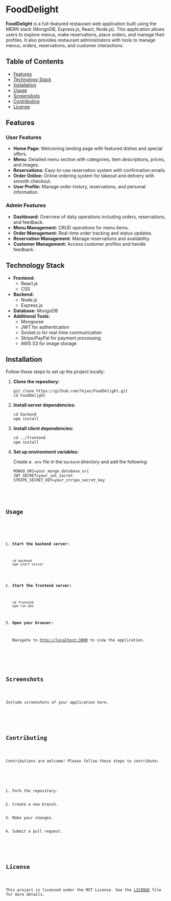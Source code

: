 <!DOCTYPE html>
<html lang="en">
<head>
    <meta charset="UTF-8">
    <meta name="viewport" content="width=device-width, initial-scale=1.0">
    <title>FoodDelight - README</title>
</head>
<body>
    <h1>FoodDelight</h1>
    <p><strong>FoodDelight</strong> is a full-featured restaurant web application built using the MERN stack (MongoDB, Express.js, React, Node.js). This application allows users to explore menus, make reservations, place orders, and manage their profiles. It also provides restaurant administrators with tools to manage menus, orders, reservations, and customer interactions.</p>
    
 <h2>Table of Contents</h2>
    <ul>
        <li><a href="#features">Features</a></li>
        <li><a href="#technology-stack">Technology Stack</a></li>
        <li><a href="#installation">Installation</a></li>
        <li><a href="#usage">Usage</a></li>
        <li><a href="#screenshots">Screenshots</a></li>
        <li><a href="#contributing">Contributing</a></li>
        <li><a href="#license">License</a></li>
    </ul>
    
 <h2 id="features">Features</h2>
    <h3>User Features</h3>
    <ul>
        <li><strong>Home Page:</strong> Welcoming landing page with featured dishes and special offers.</li>
        <li><strong>Menu:</strong> Detailed menu section with categories, item descriptions, prices, and images.</li>
        <li><strong>Reservations:</strong> Easy-to-use reservation system with confirmation emails.</li>
        <li><strong>Order Online:</strong> Online ordering system for takeout and delivery with smooth checkout.</li>
        <li><strong>User Profile:</strong> Manage order history, reservations, and personal information.</li>
    </ul>
    
<h3>Admin Features</h3>
    <ul>
        <li><strong>Dashboard:</strong> Overview of daily operations including orders, reservations, and feedback.</li>
        <li><strong>Menu Management:</strong> CRUD operations for menu items.</li>
        <li><strong>Order Management:</strong> Real-time order tracking and status updates.</li>
        <li><strong>Reservation Management:</strong> Manage reservations and availability.</li>
        <li><strong>Customer Management:</strong> Access customer profiles and handle feedback.</li>
    </ul>
    
 <h2 id="technology-stack">Technology Stack</h2>
    <ul>
        <li><strong>Frontend:</strong>
            <ul>
                <li>React.js</li>
                <li>CSS</li>
            </ul>
        </li>
        <li><strong>Backend:</strong>
            <ul>
                <li>Node.js</li>
                <li>Express.js</li>
            </ul>
        </li>
        <li><strong>Database:</strong> MongoDB</li>
        <li><strong>Additional Tools:</strong>
            <ul>
                <li>Mongoose</li>
                <li>JWT for authentication</li>
                <li>Socket.io for real-time communication</li>
                <li>Stripe/PayPal for payment processing</li>
                <li>AWS S3 for image storage</li>
            </ul>
        </li>
    </ul>
    
 <h2 id="installation">Installation</h2>
    <p>Follow these steps to set up the project locally:</p>
    <ol>
        <li><strong>Clone the repository:</strong></li>
        <pre><code>git clone https://github.com/Tejws/FoodDelight.git
cd FoodDelight</code></pre>
        
 <li><strong>Install server dependencies:</strong></li>
        <pre><code>cd backend
npm install</code></pre>
        
<li><strong>Install client dependencies:</strong></li>
        <pre><code>cd ../frontend
npm install</code></pre>
        
<li><strong>Set up environment variables:</strong></li>
        <p>Create a <code>.env</code> file in the <code>backend</code> directory and add the following:</p>
        <pre><code>MONGO_URI=your_mongo_database_uri
JWT_SECRET=your_jwt_secret
STRIPE_SECRET_KEY=your_stripe_secret_key
    </ol>
    
<h2 id="usage">Usage</h2>
    <ol>
        <li><strong>Start the backend server:</strong></li>
        <pre><code>cd backend
npm start server</code></pre>
        
 <li><strong>Start the frontend server:</strong></li>
        <pre><code>cd frontend
npm run dev</code></pre>
        
<li><strong>Open your browser:</strong></li>
        <p>Navigate to <a href="http://localhost:4000" target="_blank">http://localhost:3000</a> to view the application.</p>
    </ol>
    
<h2 id="screenshots">Screenshots</h2>
    <p>Include screenshots of your application here.</p>
    <!-- Example screenshots
    <img src="screenshots/home.png" alt="Home Page">
    <img src="screenshots/menu.png" alt="Menu Page">
    <img src="screenshots/reservation.png" alt="Reservation Page">
    <img src="screenshots/order.png" alt="Order Page">
    <img src="screenshots/admin_dashboard.png" alt="Admin Dashboard">
    -->
    
 <h2 id="contributing">Contributing</h2>
    <p>Contributions are welcome! Please follow these steps to contribute:</p>
    <ol>
        <li>Fork the repository.</li>
        <li>Create a new branch.</li>
        <li>Make your changes.</li>
        <li>Submit a pull request.</li>
    </ol>
    
<h2 id="license">License</h2>
    <p>This project is licensed under the MIT License. See the <a href="LICENSE">LICENSE</a> file for more details.</p>
</body>
</html>
